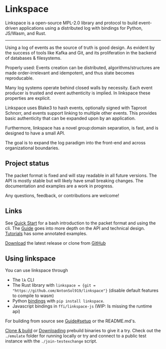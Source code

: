 # Linkspace 

Linkspace is a open-source MPL-2.0 library and protocol to build event-driven applications using a distributed log with bindings for Python, JS/Wasm, and Rust.

--- 

Using a log of events as the source of truth is good design. 
As evident by the success of tools like Kafka and Git, and its proliferation in the backend of databases & filesystems.

Properly used: Events creation can be distributed, algorithms/structures are made order-irrelevant and idempotent, and thus state becomes reproducable. 

Many log systems operate behind closed walls by necessity. 
Each event producer is trusted and event authenticity is implied. 
In linkspace these properties are explicit.

Linkspace uses Blake3 to hash events, optionally signed with Taproot Schnorr, 
and events support linking to multiple other events. 
This provides basic authenticity that can be expanded upon by an application.

Furthermore, linkspace has a novel group:domain separation, is fast, and is designed to have a small API.

The goal is to expand the log paradigm into the front-end and across organizational boundaries.

## Project status

The packet format is fixed and will stay readable in all future versions.
The API is mostly stable but will likely have small breaking changes. 
The documentation and examples are a work in progress.

Any questions, feedback, or contributions are welcome!

## Links

See [Quick Start](https://www.linkspace.dev/code_intro.html) for a bash introduction to the packet format and using the cli.
The [Guide](https://www.linkspace.dev/docs/guide/index.html) goes into more depth on the API and technical design.
[Tutorials](https://www.linkspace.dev/docs/tutorial/index.html) has some annotated examples.

[Download](https://github.com/AntonSol919/linkspace/releases) the latest release or clone from [GitHub](https://github.com/AntonSol919/linkspace)


## Using linkspace

You can use linkspace through 

- The `lk` CLI 
- The Rust library with `linkspace = {git = "https://github.com/AntonSol919/linkspace"}` (disable default features to compile to wasm)
- Python [bindings](https://pypi.org/project/linkspace/) with `pip install linkspace`. 
- Javascript bindings in `ffi/linkspace-js` (WIP: Is missing the runtime api)

For building from source see [Guide#setup](https://www.linkspace.dev/docs/guide/index.html#setup) or the README.md's.

[Clone & build](https://github.com/AntonSol919/linkspace) or [Downloading](https://github.com/AntonSol919/linkspace/releases) prebuild binaries to give it a try.
Check out the `./emulate` folder for running locally or try and connect to a public test instance with the `./join-testexchange` script. 

